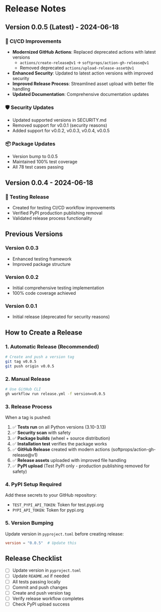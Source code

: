 # Release Notes

## Version 0.0.5 (Latest) - 2024-06-18

### 🔧 CI/CD Improvements
- **Modernized GitHub Actions**: Replaced deprecated actions with latest versions
  - `actions/create-release@v1` → `softprops/action-gh-release@v1`
  - Removed deprecated `actions/upload-release-asset@v1`
- **Enhanced Security**: Updated to latest action versions with improved security
- **Improved Release Process**: Streamlined asset upload with better file handling
- **Updated Documentation**: Comprehensive documentation updates

### 🛡️ Security Updates
- Updated supported versions in SECURITY.md
- Removed support for v0.0.1 (security reasons)
- Added support for v0.0.2, v0.0.3, v0.0.4, v0.0.5

### 📦 Package Updates
- Version bump to 0.0.5
- Maintained 100% test coverage
- All 78 test cases passing

## Version 0.0.4 - 2024-06-18

### 🧪 Testing Release
- Created for testing CI/CD workflow improvements
- Verified PyPI production publishing removal
- Validated release process functionality

## Previous Versions

### Version 0.0.3
- Enhanced testing framework
- Improved package structure

### Version 0.0.2
- Initial comprehensive testing implementation
- 100% code coverage achieved

### Version 0.0.1
- Initial release (deprecated for security reasons)

## How to Create a Release

### 1. Automatic Release (Recommended)
```bash
# Create and push a version tag
git tag v0.0.5
git push origin v0.0.5
```

### 2. Manual Release
```bash
# Use GitHub CLI
gh workflow run release.yml -f version=v0.0.5
```

### 3. Release Process
When a tag is pushed:
1. ✅ **Tests run** on all Python versions (3.10-3.13)
2. ✅ **Security scan** with safety
3. ✅ **Package builds** (wheel + source distribution)
4. ✅ **Installation test** verifies the package works
5. ✅ **GitHub Release** created with modern actions (softprops/action-gh-release@v1)
6. ✅ **Release assets** uploaded with improved file handling
7. ✅ **PyPI upload** (Test PyPI only - production publishing removed for safety)

### 4. PyPI Setup Required
Add these secrets to your GitHub repository:
- `TEST_PYPI_API_TOKEN`: Token for test.pypi.org
- `PYPI_API_TOKEN`: Token for pypi.org

### 5. Version Bumping
Update version in `pyproject.toml` before creating release:
```toml
version = "0.0.5"  # Update this
```

## Release Checklist
- [ ] Update version in `pyproject.toml`
- [ ] Update `README.md` if needed
- [ ] All tests passing locally
- [ ] Commit and push changes
- [ ] Create and push version tag
- [ ] Verify release workflow completes
- [ ] Check PyPI upload success